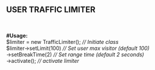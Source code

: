 <h2>USER TRAFFIC LIMITER</h2><br>

<b>#Usage:</b> <br>
$limiter = new TrafficLimiter(); <em>// Initiate class</em> <br>
$limiter->setLimit(100) <em>// Set user max visitor (default 100)</em> <br>
        ->setBreakTime(2) <em>// Set range time (default 2 seconds)</em> <br>
        ->activate(); <em>// activate limiter</em> 
